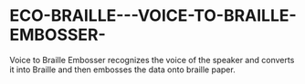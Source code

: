 # ECO-BRAILLE---VOICE-TO-BRAILLE-EMBOSSER-
Voice to Braille Embosser recognizes the voice of the speaker and converts it into Braille and then embosses the data onto braille paper.
